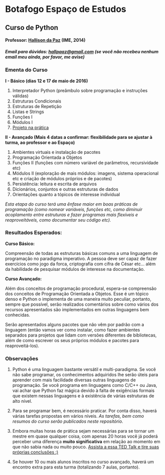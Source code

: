 # Botafogo Espaço de Estudos

## Curso de Python

#### Professor: [Hallison da Paz](https://br.linkedin.com/in/hallison-paz-b5488329) (IME, 2014)

##### Email para dúvidas: hallpaaz@gmail.com (se você não recebeu nenhum email meu ainda, por favor, me avise)

### Ementa do Curso

**I - Básico (dias 12 e 17 de maio de 2016)**

1. Interpretador Python (preâmbulo sobre programação e instruções válidas)
2. Estruturas Condicionais
3. Estruturas de Repetição
4. Listas e Strings
5. Funções I
6. Módulos I
7. [Projeto na prática](https://github.com/espacodeestudosbotafogo/python07/tree/master/basic)

**II - Avançado (Mais 4 datas a confirmar: flexibilidade para se ajustar à turma, ao professor e ao Espaço)**

1. Ambientes virtuais e instalação de pacotes
2. Programação Orientada a Objetos
3. Funções II (funções com número variável de parâmetros, recursividade etc)
4. Módulos II (exploração de mais módulos: imagens, sistema operacional etc e criação de módulos próprios e de pacotes)
5. Persistência: leitura e escrita de arquivos
6. Dicionários, conjuntos e outras estruturas de dados
7. Orientações quanto a tópicos de interesse individual

*Esta etapa do curso terá uma ênfase maior em boas práticas de programação (como nomear variáveis, funções etc, como diminuir acoplamento entre estruturas e fazer programas mais flexíveis e reaproveitáveis, como documentar seu código etc).*

### Resultados Esperados:

**Curso Básico:**

Compreensão de todas as estruturas básicas comuns a uma linguagem de programação no paradigma imperativo. A pessoa deve ser capaz de fazer exercícios como jogo da forca, criptografia com cifra de César etc... além da habilidade de pesquisar módulos de interesse na documentação.

**Curso Avançado:** 

Além dos conceitos de programação procedural, espera-se compreensão dos conceitos de Programação Orientada a Objetos. Esse é um tópico denso e Python o implementa de uma maneira muito peculiar, portanto, sempre que possível, serão  realizados comentários sobre como vários dos recursos apresentados são implementados em outras linguagens bem conhecidas.

Serão apresentados alguns pacotes que não vêm por padrão com a linguagem (então vamos ver como instalar, como fazer ambientes separados para projetos que lidam com versões diferentes de bibliotecas, além de como escrever os seus próprios módulos e pacotes para reaproveitá-los).

### Observações

1. Python é uma linguagem bastante versátil e multi-paradigma. Se você não sabe programar, os conhecimentos adquiridos lhe serão úteis para aprender com mais facilidade diversas outras linguagens de programação. Se você programa em linguagens como C/C++ ou Java, vai achar que Python faz mágica devido à falta de exigências formais que existem nessas linguagens e à existência de várias estruturas de alto nível.

2. Para se programar bem, é necessário praticar. Por conta disso, haverá várias tarefas propostas em vários níveis. *As tarefas, bem como resumos do curso serão publicados neste repositório.*

3. Embora muitas horas de prática sejam necessárias para se tornar um mestre em quase qualquer coisa, com apenas 20 horas você já poderá perceber uma diferença **muito significativa** em relação ao momento em que não sabia nada ou muito pouco. [Assista a essa TED Talk e tire suas próprias conclusões :)](https://www.youtube.com/watch?v=5MgBikgcWnY)

3. Se houver 10 ou mais alunos inscritos no curso avançado, haverá um encontro extra para esta turma (totalizando 7 aulas, portanto).
